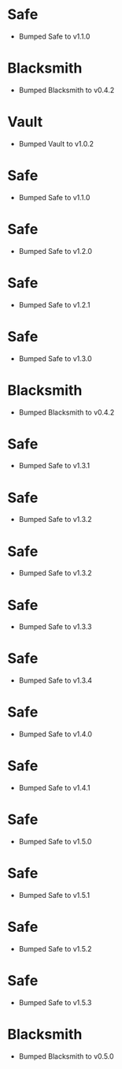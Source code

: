 
# Safe

- Bumped Safe to v1.1.0

# Blacksmith

- Bumped Blacksmith to v0.4.2

# Vault

- Bumped Vault to v1.0.2

# Safe

- Bumped Safe to v1.1.0

# Safe

- Bumped Safe to v1.2.0

# Safe

- Bumped Safe to v1.2.1

# Safe

- Bumped Safe to v1.3.0

# Blacksmith

- Bumped Blacksmith to v0.4.2

# Safe

- Bumped Safe to v1.3.1

# Safe

- Bumped Safe to v1.3.2

# Safe

- Bumped Safe to v1.3.2

# Safe

- Bumped Safe to v1.3.3

# Safe

- Bumped Safe to v1.3.4

# Safe

- Bumped Safe to v1.4.0

# Safe

- Bumped Safe to v1.4.1

# Safe

- Bumped Safe to v1.5.0

# Safe

- Bumped Safe to v1.5.1

# Safe

- Bumped Safe to v1.5.2

# Safe

- Bumped Safe to v1.5.3

# Blacksmith

- Bumped Blacksmith to v0.5.0
